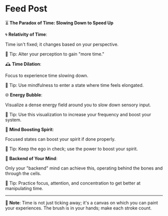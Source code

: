 # Feed Post

⏳ **The Paradox of Time: Slowing Down to Speed Up**

🌀 **Relativity of Time**:

Time isn't fixed; it changes based on your perspective.

🎯 Tip: Alter your perception to gain "more time."

🕰️ **Time Dilation**:

Focus to experience time slowing down.

🎯 Tip: Use mindfulness to enter a state where time feels elongated.

🌐 **Energy Bubble**:

Visualize a dense energy field around you to slow down sensory input.

🎯 Tip: Use this visualization to increase your frequency and boost your system.

🌟 **Mind Boosting Spirit**:

Focused states can boost your spirit if done properly.

🎯 Tip: Keep the ego in check; use the power to boost your spirit.

🧠 **Backend of Your Mind**:

Only your "backend" mind can achieve this, operating behind the bones and through the cells.

🎯 Tip: Practice focus, attention, and concentration to get better at manipulating time.

---

📝 **Note**: Time is not just ticking away; it's a canvas on which you can paint your experiences. The brush is in your hands; make each stroke count.
